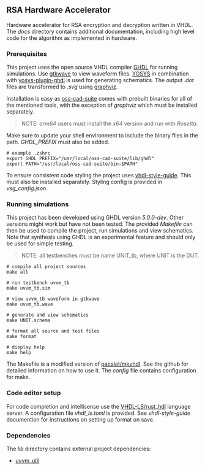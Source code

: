 ## RSA Hardware Accelerator

Hardware accelerator for RSA encryption and decryption written in VHDL. The _docs_ directory contains additional documentation, including high level code for the algorithm as implemented in hardware.


### Prerequisites

This project uses the open source VHDL compiler [GHDL](https://github.com/ghdl/ghdl) for running simulations. Use [gtkwave](https://github.com/gtkwave/gtkwave) to view waveform files. [YOSYS](https://github.com/YosysHQ/yosys) in combination with [yosys-plugin-ghdl](https://github.com/ghdl/ghdl-yosys-plugin) is used for generating schematics. The output _.dot_ files are transformed to _.svg_ using [graphviz](https://gitlab.com/graphviz/graphviz).

Installation is easy as [oss-cad-suite](https://github.com/YosysHQ/oss-cad-suite-build) comes with prebuilt binaries for all of the mentioned tools, with the exception of _graphviz_ which must be installed separately. 

> NOTE: _arm64_ users must install the _x64_ version and run with _Rosetta_.

Make sure to update your shell environment to include the binary files in the path. _GHDL_PREFIX_ must also be added.

```
# example .zshrc
export GHDL_PREFIX="/usr/local/oss-cad-suite/lib/ghdl"
export PATH="/usr/local/oss-cad-suite/bin:$PATH"
```

To ensure consistent code styling the project uses [vhdl-style-guide](https://github.com/jeremiah-c-leary/vhdl-style-guide). This must also be installed separately. Styling config is provided in _vsg_config.json_.

### Running simulations

This project has been developed using GHDL version _5.0.0-dev_. Other versions might work but have not been tested. The provided _Makefile_ can then be used to compile the project, run simulations and view schematics. Note that synthesis using GHDL is an experimental feature and should only be used for simple testing.

> NOTE: all testbenches must be name UNIT_tb, where UNIT is the DUT.

```
# compile all project sources
make all

# run testbench uvvm_tb
make uvvm_tb.sim

# view uvvm_tb waveform in gtkwave
make uvvm_tb.wave

# generate and view schematics
make UNIT.schema

# format all source and test files
make format

# display help
make help
```

The Makefile is a modified version of [pacalet/mkvhdl](https://github.com/pacalet/mkvhdl). See the github for detailed information on how to use it. The _config_ file contains configuration for make.

### Code editor setup

For code completion and intellisense use the [VHDL-LS/rust_hdl](https://github.com/VHDL-LS/rust_hdl) language server. A configuration file _vhdl_ls.toml_ is provided. See _vhdl-style-guide_ documention for instructions on setting up format on save.

### Dependencies

The _lib_ directory contains external project dependencies:

- [uvvm_util](https://github.com/UVVM/UVVM/tree/master/uvvm_util)
